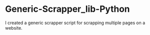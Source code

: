 # Generic-Scrapper_lib-Python
I created a generic scrapper script for scrapping multiple pages on a website.
